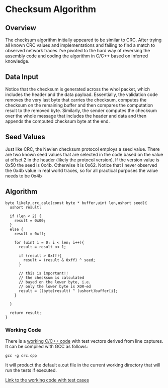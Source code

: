 #  Checksum Algorithm

## Overview

The checksum algorithm initially appeared to be similar to CRC. After trying all known CRC values and implementations and failing to find a match to observed network traces I've pivoted to the hard way of reversing the assembly code and coding the algorithm in C/C++ based on inferred knowledge.

## Data Input
Notice that the checksum is generated across the whol packet, which includes the header and the data payload. Essentially, the validation code removes the very last byte that carries the checksum, computes the checksum on the remaining buffer and then compares the computation result to the removed byte. Similarly, the sender computes the checksum over the whole message that includes the header and data and then appends the computed checksum byte at the end.

## Seed Values

Just like CRC, the Navien checksum protocol employs a seed value. There are two known seed values that are selected in the code based on the value at offset 2 in the header (likely the protocol version). If the version value is 0x50 the seed is 0x4b. Otherwise it is 0x62. Notice that I never observed the 0x4b value in real world traces, so for all practical purposes the value needs to be 0x4b

## Algorithm

```
byte likely_crc_calc(const byte * buffer,uint len,ushort seed){
  ushort result;

  if (len < 2) {
    result = 0x00;
  }
  else {
    result = 0xff;

    for (uint i = 0; i < len; i++){
      result = result << 1;

      if (result > 0xff){
        result = (result & 0xff) ^ seed;
      }

      // this is important!!
      // the checksum is calculated
      // based on the lower byte, i.e.
      // only the lower byte is XOR-ed
      result = ((byte)result) ^ (ushort)buffer[i];
    }

  }

  return result;
}
```

### Working Code
There is a [working C/C++ code](/src/checksum.cpp) with test vectors derived from line captures. It can be compiled with GCC as follows:

```
gcc -g crc.cpp
```

It will product the default a.out file in the current working directory that will run the tests if executed.

[Link to the working code with test cases](/src/checksum.cpp)


